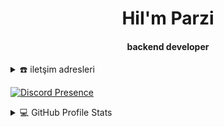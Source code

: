 <div align="center">
<h1 align="center">HiI'm Parzi</h1>
<h4 align="center">backend developer
</h4>
</div>
<div align="center">
  <a href="https://parzi.dev/"></a>
</div>

<details>

  <summary>☎️ iletşim adresleri</summary>
<div>
  <samp>
    <h2 align="center">sosyal medya</h2>
    <p align="center">
      <br/>
      <a href="https://twitter.com/parzivalhaliday" target="blank"><img align="center"
         src="https://img.shields.io/badge/twitter-%293462.svg?style=for-the-badge&logo=twitter&logoColor=white"
         alt="parzi" height="30"/></a>
      
    </p>
  
    
  </samp>
  
  
</div>
  
</details>


  [![Discord Presence](https://lanyard.cnrad.dev/api/1013951210035875882)](https://discord.com/users/1013951210035875882)



<details> 
  <summary>💻 GitHub Profile Stats</summary>
  <div>
    <h2 align="center"> 📊 Github stats </h2>
      <br/>
        <p align="center">
          <a href="https://github.com/1999AZZAR/">
          <img width="49.5%" src="https://github-readme-stats.vercel.app/api/top-langs/?username=parzivalhaliday&langs_count=6&theme=gruvbox&layout=compact&hide_border=true" />
      
  
  </div>    
</details>

